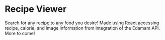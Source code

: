 # Recipe Viewer

Search for any recipe to any food you desire! Made using React accessing recipe, calorie, and image information from integration of the Edamam API. More to come!
